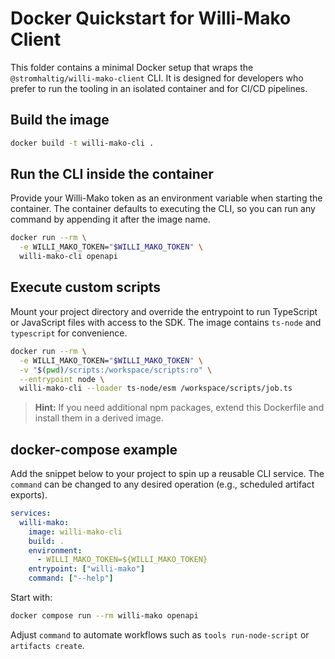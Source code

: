 # Docker Quickstart for Willi-Mako Client

This folder contains a minimal Docker setup that wraps the `@stromhaltig/willi-mako-client` CLI. It is designed for developers who prefer to run the tooling in an isolated container and for CI/CD pipelines.

## Build the image

```bash
docker build -t willi-mako-cli .
```

## Run the CLI inside the container

Provide your Willi-Mako token as an environment variable when starting the container. The container defaults to executing the CLI, so you can run any command by appending it after the image name.

```bash
docker run --rm \
  -e WILLI_MAKO_TOKEN="$WILLI_MAKO_TOKEN" \
  willi-mako-cli openapi
```

## Execute custom scripts

Mount your project directory and override the entrypoint to run TypeScript or JavaScript files with access to the SDK. The image contains `ts-node` and `typescript` for convenience.

```bash
docker run --rm \
  -e WILLI_MAKO_TOKEN="$WILLI_MAKO_TOKEN" \
  -v "$(pwd)/scripts:/workspace/scripts:ro" \
  --entrypoint node \
  willi-mako-cli --loader ts-node/esm /workspace/scripts/job.ts
```

> **Hint:** If you need additional npm packages, extend this Dockerfile and install them in a derived image.

## docker-compose example

Add the snippet below to your project to spin up a reusable CLI service. The `command` can be changed to any desired operation (e.g., scheduled artifact exports).

```yaml
services:
  willi-mako:
    image: willi-mako-cli
    build: .
    environment:
      - WILLI_MAKO_TOKEN=${WILLI_MAKO_TOKEN}
    entrypoint: ["willi-mako"]
    command: ["--help"]
```

Start with:

```bash
docker compose run --rm willi-mako openapi
```

Adjust `command` to automate workflows such as `tools run-node-script` or `artifacts create`.
